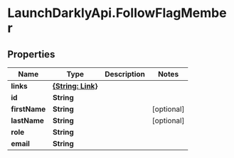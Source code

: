 # LaunchDarklyApi.FollowFlagMember

## Properties

Name | Type | Description | Notes
------------ | ------------- | ------------- | -------------
**links** | [**{String: Link}**](Link.md) |  | 
**id** | **String** |  | 
**firstName** | **String** |  | [optional] 
**lastName** | **String** |  | [optional] 
**role** | **String** |  | 
**email** | **String** |  | 


